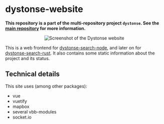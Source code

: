 # dystonse-website

**This repository is a part of the multi-repository project `dystonse`. See the [main repository](https://github.com/lenaschimmel/dystonse) for more information.**

<p align="center">
  <img src="https://github.com/lenaschimmel/dystonse-website/blob/master/doc/screenshot1.jpg?raw=true" alt="Screenshot of the Dystonse website"/>
</p>

This is a web frontend for [dystonse-search-node](https://github.com/lenaschimmel/dystonse-search-node), and later on for [dystonse-search-rust](https://github.com/lenaschimmel/dystonse-search-rust). It also contains some static information about the project and its status.

## Technical details
This site uses (among other packages):

* vue
* vuetify
* mapbox
* several vbb-modules
* socket.io